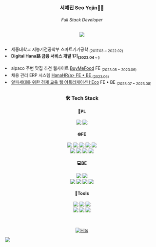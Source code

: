 <div align=center>
  <h3>서예진 Seo Yejin👩‍💻</h3>
  <h6> Full Stack Developer</h6>
  <a href="">
	  <img src="https://img.shields.io/badge/Portfolio-FF3633?style=square&logo=notion&logoColor=white"/>
  </a>
</div>
<h2></h2>

<div align=left>
  <li>세종대학교 지능기전공학부 스마트기기공학 <sub>(2017.03 ~ 2022.02)</sub></li>
  <li><b>Digital Hana路 금융 서비스 개발 1기<sub>(2023.04 ~ )</sub></b></li>
  <br>
  <li>alpaco 주변 맛집 추천 웹사이트 <a href="https://github.com/buyMeFood-Project/buyMeFood">BuyMeFood</a> FE <sub>(2023.05 ~ 2023.06)</sub></li>
  <li>채용 관리 ERP 시스템 <a href="https://github.com/HanaHR/HanaHR">HanaHR/a> FE • BE <sub>(2023.06)</sub></li>
  <li>알파세대를 위한 경제 교육 웹 어플리케이션 <a href="https://github.com/MoneyPlay-DigitalHanaro/front-end">I:Eco</a> FE • BE <sub>(2023.07 ~ 2023.08)</sub></li>
</div>
  <h2></h2>
  
 <div align="center"> 
	 <h3>🛠 Tech Stack </h3>

#### 📌PL	 
<img src="https://img.shields.io/badge/Python-3776AB?style=flat&logo=Python&logoColor=white"/>
<img src="https://img.shields.io/badge/Java-007396?style=flat&logo=Conda-Forge&logoColor=white" />
<br>

#### 🌐FE
<img src="https://img.shields.io/badge/HTML5-E34F26?style=flat&logo=HTML5&logoColor=white" />
<img src="https://img.shields.io/badge/CSS3-1572B6?style=flat&logo=CSS3&logoColor=white" />
<img src="https://img.shields.io/badge/JavaScript-F7DF1E?style=flat&logo=JavaScript&logoColor=white" />
<img src="https://img.shields.io/badge/jQuery-0769AD?style=flat&logo=jquery&logoColor=white">
<img src="https://img.shields.io/badge/React-61DAFB?style=flat&logo=react&logoColor=black">
<br>
<img src="https://img.shields.io/badge/ESlint-4B32C3?style=flat&logo=eslint&logoColor=white">
<img src="https://img.shields.io/badge/Prettier-F7B93E?style=flat&logo=prettier&logoColor=white">
<img src="https://img.shields.io/badge/Bootstrap-7952B3?style=flat&logo=Bootstrap&logoColor=white" />
<img src="https://img.shields.io/badge/styled components-DB7093?style=flat&logo=styled-components&logoColor=white"/>
<br>

#### 💻BE
<img src="https://img.shields.io/badge/JSP-007396?style=flat&logo=Conda-Forge&logoColor=white" />
<img src="https://img.shields.io/badge/Servlet-007396?style=flat&logo=Conda-Forge&logoColor=white" />
<br>
<img src="https://img.shields.io/badge/Spring-6DB33F?style=flat&logo=spring&logoColor=white">
<img src="https://img.shields.io/badge/Spring boot-6DB33F?style=flat&logo=springboot&logoColor=white">
<img src="https://img.shields.io/badge/MySQL-4479A1?style=flat&logo=MySQL&logoColor=white" />
<img src="https://img.shields.io/badge/Apache Tomcat-F8DC75?style=flat&logo=apachetomcat&logoColor=black"/>

#### 🧰Tools
<img src="https://img.shields.io/badge/Eclipse%20IDE-2C2255?style=flat&logo=EclipseIDE&logoColor=white" />
<img src="https://img.shields.io/badge/IntelliJ IDEA-000000?style=flat&logo=IntelliJ IDEA&logoColor=white" />
<img src="https://img.shields.io/badge/Visual%20Studio%20Code-007ACC?style=flat&logo=VisualStudioCode&logoColor=white" />
<br>
<img src="https://img.shields.io/badge/git-F05032?style=flat&logo=git&logoColor=white">
<img src="https://img.shields.io/badge/GitHub-181717?style=flat&logo=GitHub&logoColor=white" />
<img src="https://img.shields.io/badge/Notion-eaeaea.svg?style=flat&logo=Notion&logoColor=white" />

<br>
<br>
<br>

[![Hits](https://hits.seeyoufarm.com/api/count/incr/badge.svg?url=https%3A%2F%2Fgithub.com%2FYEJIN325&count_bg=%23EFC8C8&title_bg=%239E9E9E&icon=&icon_color=%23FFFFFF&title=hits&edge_flat=false)](https://hits.seeyoufarm.com)
</div>


![](./profile-3d-contrib/profile-gitblock.svg)
